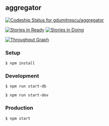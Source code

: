 ## aggregator

[ ![Codeship Status for gdumitrescu/aggregator](https://codeship.com/projects/34ea2580-b9fe-0133-0d07-7e2e3c15f843/status?branch=master)](https://codeship.com/projects/135608)

[![Stories in Ready](https://badge.waffle.io/gdumitrescu/aggregator.svg?label=ready&title=Ready)](http://waffle.io/gdumitrescu/aggregator)
[![Stories in Doing](https://badge.waffle.io/gdumitrescu/aggregator.svg?label=in%20progress&title=Doing)](http://waffle.io/gdumitrescu/aggregator)

[![Throughput Graph](https://graphs.waffle.io/gdumitrescu/aggregator/throughput.svg)](https://waffle.io/gdumitrescu/aggregator/metrics)

### Setup

`$ npm install`

### Development

`$ npm run start-db`

`$ npm run start-dev`

### Production

`$ npm start`

